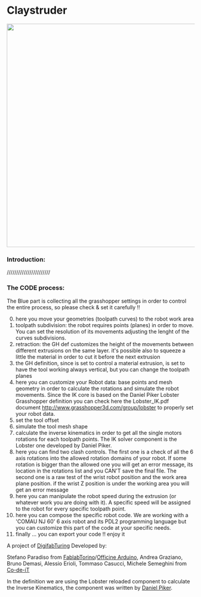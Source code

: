 # Claystruder

<img src="https://raw.githubusercontent.com/Digifacturing/Claystruder/master/clayex.jpg" width="600"/>

### Introduction:
///////////////////////

### The CODE process:

The Blue part is collecting all the grasshopper settings in order to control the entire process, so please check & set it carefully !!

0. here you move your geometries (toolpath curves) to the robot work area
1. toolpath subdivision: the robot requires points (planes) in order to move. You can set the resolution of its movements adjusting the lenght of the curves subdivisions.
2. retraction: the GH def customizes the height of the movements between different extrusions on the same layer. it's possible also to squeeze a little the material in order to cut it before the next extrusion
3. the GH definition, since is set to control a material extrusion, is set to have the tool working always vertical, but you can change the toolpath planes
4. here you can customize your Robot data: base points and mesh geometry in order to calculate the rotations and simulate the robot movements. Since the IK core is based on the Daniel Piker Lobster Grasshopper definition you can check here the Lobster_IK.pdf document http://www.grasshopper3d.com/group/lobster to properly set your robot data.
5. set the tool offset
6. simulate the tool mesh shape
7. calculate the inverse kinematics in order to get all the single motors rotations for each toolpath points. The IK solver component is the Lobster one developed by Daniel Piker.
8. here you can find two clash controls. The first one is a check of all the 6 axis rotations into the allowed rotation domains of your robot. If some rotation is bigger than the allowed one you will get an error message, its location in the rotations list and you CAN'T save the final file.  The second one is a raw test of the wrist robot position and the work area plane position. if the wrist Z position is under the working area you will get an error message
9. here you can manipulate the robot speed during the extrusion (or whatever work you are doing with it). A specific speed will be assigned to the robot for every specific toolpath point.
10. here you can compose the specific robot code. We are working with a 'COMAU NJ 60' 6 axis robot and its PDL2 programming language but you can customize this part of the code at your specific needs.
11. finally ... you can export your code !! enjoy it


A project of [DigifabTuring](http://digifabturing.tumblr.com/)
Developed by:

  Stefano Paradiso from [FablabTorino](http://fablabtorino.org/)/[Officine Arduino](http://local.arduino.cc/torino/), Andrea Graziano, Bruno Demasi,
  Alessio Erioli, Tommaso Casucci, Michele Semeghini from [Co-de-iT](http://www.co-de-it.com/)

In the definition we are using the Lobster reloaded component to calculate the
Inverse Kinematics, the component was written by [Daniel Piker](http://www.grasshopper3d.com/group/lobster/forum/topics/lobster-reloaded).
